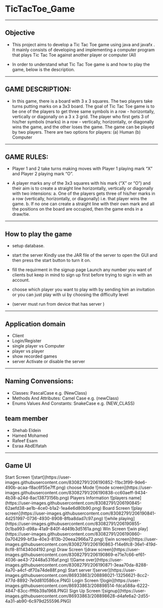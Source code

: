 # TicTacToe_Game


<hr>

<h2>Objective</h2>

- This project aims to develop a Tic Tac Toe game using java and javafx . It mainly consists of developing and implementing a computer program that plays Tic Tac Toe against another player or computer (AI)

- In order to understand what Tic Tac Toe game is and how to play the game, below is the description.


<hr>
<h2>GAME DESCRIPTION:</h2>

- In this game, there is a board with 3 x 3 squares. The two players take turns putting marks on a 3x3 board. The goal of Tic Tac Toe game is to be one of the players to get three same symbols in a row - horizontally, vertically or diagonally on a 3 x 3 grid. The player who first gets 3 of his/her symbols (marks) in a row - vertically, horizontally, or diagonally wins the game, and the other loses the game. The game can be played by two players. There are two options for players: (a) Human (b) Computer


<hr>
<h2>GAME RULES:</h2>

- Player 1 and 2 take turns making moves with Player 1 playing mark “X” and Player 2 playing mark “O”.

- A player marks any of the 3x3 squares with his mark (“X” or “O”) and their aim is to create a straight line horizontally, vertically or diagonally with two intensions: a. One of the players gets three of his/her marks in a row (vertically, horizontally, or diagonally) i.e. that player wins the game. b. If no one can create a straight line with their own mark and all the positions on the board are occupied, then the game ends in a draw/tie.

<hr>
<h2>How to play the game</h2>

- setup database.

- start the server Kindly use the JAR file of the server to open the GUI and then press the start button to turn it on.

- fill the requirment in the signup page Launch any number you want of clients but keep in mind to sign up first before trying to sign in with an account.

- choose which player you want to play with by sending him an invitation or you can just play with ui by choosing the difficulty level

-  (server must run from  device that has server ) 

<hr>
<h2>Application domain</h2>

-  Client
-  Login/Register
-  single player vs Computer
-  player vs player
-  show recorded games
-  server Activate or disable the server

<hr>

<h2> Naming Convensions:</h2>

- Classes: PascalCase e.g. (NewClass)
- Methods And Attributes: Camel Case e.g. (newClass)
- Enums Values And Constants: SnakeCase e.g. (NEW_CLASS)

<h2>team member</h2>

-  Shehab Eldein 
-  Hamed Mohamed
-  Rafeef Esam
-  Esraa AbdElfatah 

<hr>
<h2>Game UI</h2>
Start Screen
![start](https://user-images.githubusercontent.com/83082791/206190852-11bc3f99-9de6-490b-acaa-f8ac6f55e7ff.png)
choose Mode
![mode screen](https://user-images.githubusercontent.com/83082791/206190838-cc60aeff-9434-4b38-a24d-8ac13873156b.png)
Players Information
![players name](https://user-images.githubusercontent.com/83082791/206190845-62aefd38-ae1b-4ce0-b1a2-1ea4e6d80b90.png)
Board Screen
![play screen](https://user-images.githubusercontent.com/83082791/206190841-4d251997-0736-4930-8908-8fba8dad7c97.png)
![while playing](https://user-images.githubusercontent.com/83082791/206190855-0c1ba993-d98a-41a9-840f-4d49b3d5161a.png)
Win Screen
![win play](https://user-images.githubusercontent.com/83082791/206190860-0a704299-bf3a-40e3-813b-20eea2966a72.png)
![win screen](https://user-images.githubusercontent.com/83082791/206190863-f14e6fc8-36e1-419d-8cf8-8114340d4192.png)
Draw Screen
![draw screen](https://user-images.githubusercontent.com/83082791/206190869-e71e7c66-ef61-4036-ae43-72448a5316af.png)
![Game over](https://user-images.githubusercontent.com/83082791/206190871-3eaa70da-8288-4a70-a4cf-df70a74de88f.png)
Start server
![server](https://user-images.githubusercontent.com/86933863/208898021-13256621-8cc2-477d-8892-7e0d810586ce.PNG)
Login Screen
![login](https://user-images.githubusercontent.com/86933863/208898514-fdca588a-6222-4847-83cc-fff6b39a1968.PNG)
Sign Up Screen
![signup](https://user-images.githubusercontent.com/86933863/208898628-d4afe6a2-2d55-4a31-ab90-6c979d255596.PNG)

